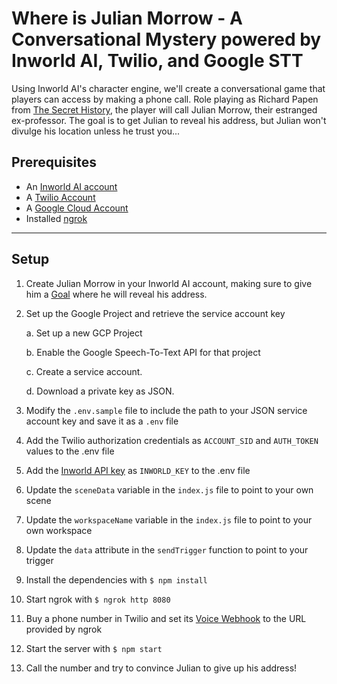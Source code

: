 # Where is Julian Morrow - A Conversational Mystery powered by Inworld AI, Twilio, and Google STT

Using Inworld AI's character engine, we'll create a conversational game that players can access by making a phone call. Role playing as Richard Papen from [The Secret History](https://www.goodreads.com/en/book/show/29044), the player will call Julian Morrow, their estranged ex-professor. The goal is to get Julian to reveal his address, but Julian won't divulge his location unless he trust you...

## Prerequisites

- An [Inworld AI account](https://inworld.ai/)
- A [Twilio Account](https://www.twilio.com/try-twilio)
- A [Google Cloud Account](https://cloud.google.com/)
- Installed [ngrok](https://ngrok.com/)

---

## Setup

1. Create Julian Morrow in your Inworld AI account, making sure to give him a [Goal](https://docs.inworld.ai/docs/tutorial-basics/goals/#goals-20) where he will reveal his address.

2. Set up the Google Project and retrieve the service account key

    a. Set up a new GCP Project

    b. Enable the Google Speech-To-Text API for that project

    c. Create a service account.

    d. Download a private key as JSON.

3.  Modify the `.env.sample` file to include the path to your JSON service account key and save it as a `.env` file
4.  Add the Twilio authorization credentials as `ACCOUNT_SID` and `AUTH_TOKEN` values to the .env file
5.  Add the [Inworld API key](https://docs.inworld.ai/docs/tutorial-api/getting-started/#authorization-signature) as `INWORLD_KEY` to the .env file
6.  Update the `sceneData` variable in the `index.js` file to point to your own scene
7.  Update the `workspaceName` variable in the `index.js` file to point to your own workspace
8.  Update the `data` attribute in the `sendTrigger` function to point to your trigger
9.  Install the dependencies with `$ npm install`
10.  Start ngrok with `$ ngrok http 8080`
11. Buy a phone number in Twilio and set its [Voice Webhook](https://www.twilio.com/docs/usage/webhooks/getting-started-twilio-webhooks) to the URL provided by ngrok
12. Start the server with `$ npm start`
13. Call the number and try to convince Julian to give up his address!
